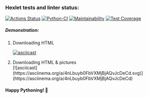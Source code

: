 ### Hexlet tests and linter status:
[![Actions Status](https://github.com/Dm1triiSmirnov/python-project-lvl3/workflows/hexlet-check/badge.svg)](https://github.com/Dm1triiSmirnov/python-project-lvl3/actions)
[![Python-CI](https://github.com/Dm1triiSmirnov/python-project-lvl3/actions/workflows/pyci.yml/badge.svg)](https://github.com/Dm1triiSmirnov/python-project-lvl3/actions/workflows/pyci.yml)
[![Maintainability](https://api.codeclimate.com/v1/badges/faa6a8a412ceb014b426/maintainability)](https://codeclimate.com/github/Dm1triiSmirnov/python-project-lvl3/maintainability)
[![Test Coverage](https://api.codeclimate.com/v1/badges/faa6a8a412ceb014b426/test_coverage)](https://codeclimate.com/github/Dm1triiSmirnov/python-project-lvl3/test_coverage)


##### Demonstration:

<ol>
<li>Downloading HTML</li>

[![asciicast](https://asciinema.org/a/GQ3VvHlRDPHVCzfnnWL4zXhJo.svg)](https://asciinema.org/a/GQ3VvHlRDPHVCzfnnWL4zXhJo)

<li>Downloading HTML & pictures</li>
[![asciicast](https://asciinema.org/a/4nLbuyb0FbVXMjBjAQvJcDeCd.svg)](https://asciinema.org/a/4nLbuyb0FbVXMjBjAQvJcDeCd)

</ol>

<h4>Happy Pythoning! 🐍</h4>
